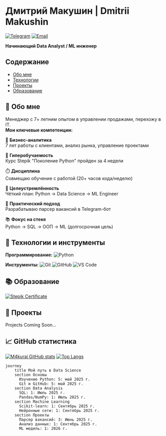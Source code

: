 # Дмитрий Макушин | Dmitrii Makushin
[![Telegram](https://img.shields.io/badge/@D_Makushin-2CA5E0?logo=telegram)](https://t.me/D_Makushin) [![Email](https://img.shields.io/badge/me@makurai.ru-D14836?logo=gmail&logoColor=white)](mailto:me@makurai.ru)

**Начинающий Data Analyst / ML инженер**

## Содержание
- [Обо мне](#🚀-обо-мне)
- [Технологии](#🔧-технологии-и-инструменты)
- [Проекты](#📂-проекты)
- [Образование](#📚-образование)

## 🚀 Обо мне

Менеджер с 7+ летним опытом в управлении продажами, перехожу в IT.  
**Мои ключевые компетенции:**

🔹 **Бизнес-аналитика**  
7 лет работы с клиентами, анализ рынка, управление проектами  

🚀 **Гиперобучаемость**  
Курс Stepik "Поколение Python" пройден за 4 недели  

⏱️ **Дисциплина**  
Совмещаю обучение с работой (20+ часов кода/неделю)  

🎯 **Целеустремлённость**  
Чёткий план: Python → Data Science → ML Engineer  

🤖 **Практический подход**  
Разрабатываю парсер вакансий в Telegram-бот  

📚 **Фокус на стеке**  
Python → SQL → ООП → ML (долгосрочная цель)

## 🔧 Технологии и инструменты

**Программирование:**
![Python](https://img.shields.io/badge/Python-3776AB?logo=python&logoColor=white)

**Инструменты:**
![Git](https://img.shields.io/badge/Git-F05032?logo=git&logoColor=white) ![GitHub](https://img.shields.io/badge/-GitHub-181717?logo=github) ![VS Code](https://img.shields.io/badge/VS_Code-007ACC?logo=visual-studio-code)
## 📚 Образование

[![Stepik Certificate](https://img.shields.io/badge/Stepik-Поколение_Python-4CA154?logo=stepik&logoColor=white)](https://stepik.org/cert/2866851)

## 📂 Проекты

Projects Coming Soon...



## 📈 GitHub статистика
[![M4kurai GitHub stats](https://github-readme-stats.vercel.app/api?username=M4kurai&show_icons=true&bg_color=00000000)](https://github.com/M4kurai/github-readme-stats)
[![Top Langs](https://github-readme-stats.vercel.app/api/top-langs/?username=M4kurai)](https://github.com/M4kurai/github-readme-stats)
```mermaid
journey
    title Мой путь в Data Science
    section Основы
      Изучение Python: 5: май 2025 г.
      Git и GitHub: 5: май 2025 г.
    section Data Analysis
      SQL: 1: Июль 2025 г.
      Pandas/NumPy: 1: Июль 2025 г.
    section Machine Learning
      Scikit-learn: 1: Сентябрь 2025 г.
      Нейронные сети: 1: Сентябрь 2025 г.
    section Проекты
      Парсер вакансий: 3: Июнь 2025 г.
      Анализ данных: 1: Сентябрь 2025 г.
      ML модель: 1: 2026 г.
